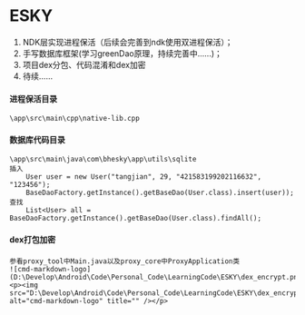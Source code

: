 # ESKY
<ol>
  <li>NDK层实现进程保活（后续会完善到ndk使用双进程保活）；</li>
  <li>手写数据库框架(学习greenDao原理，持续完善中......)；</li>
  <li>项目dex分包、代码混淆和dex加密</li>
  <li>待续......</li>
</ol>

#### 进程保活目录
    \app\src\main\cpp\native-lib.cpp

#### 数据库代码目录
    \app\src\main\java\com\bhesky\app\utils\sqlite
    插入
        User user = new User("tangjian", 29, "421583199202116632", "123456");
        BaseDaoFactory.getInstance().getBaseDao(User.class).insert(user));
    查找
        List<User> all = BaseDaoFactory.getInstance().getBaseDao(User.class).findAll();

#### dex打包加密
    参看proxy_tool中Main.java以及proxy_core中ProxyApplication类
    ![cmd-markdown-logo](D:\Develop\Android\Code\Personal_Code\LearningCode\ESKY\dex_encrypt.png)
    <p><img src="D:\Develop\Android\Code\Personal_Code\LearningCode\ESKY\dex_encrypt.png" alt="cmd-markdown-logo" title="" /></p>